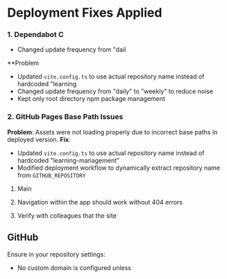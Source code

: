 # Deployment Fixes Applied

### 1. Dependabot C

- Changed update frequency from "dail

**Problem
- Updated `vite.config.ts` to use actual repository name instead of hardcoded "learning
- Changed update frequency from "daily" to "weekly" to reduce noise
- Kept only root directory npm package management

### 2. GitHub Pages Base Path Issues
**Problem**: Assets were not loading properly due to incorrect base paths in deployed version.
**Fix**:
- Updated `vite.config.ts` to use actual repository name instead of hardcoded "learning-management"
- Modified deployment workflow to dynamically extract repository name from `GITHUB_REPOSITORY`




1. Main 
3. Navigation within the app should work without 404 errors



4. Verify with colleagues that the site
## GitHub
Ensure in your repository settings:
- No custom domain is configured unless 




























